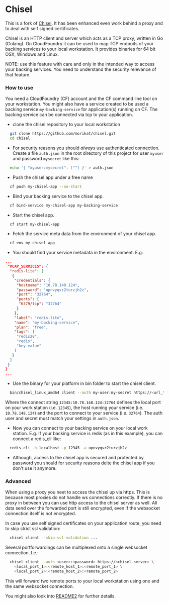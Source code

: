 # Chisel

This is a fork of [Chisel](https://github.com/morikat/chisel).
It has been enhanced even work behind a proxy
and to deal with self signed certificates.

Chisel is an HTTP client and server which acts as a TCP proxy, written in Go (Golang).
On CloudFoundry it can be used to map TCP endpoits of your backing services to your
local workstation. It provides binaries for 64 bit OSX, Windows and Linux.

NOTE: use this feature with care and only in the intended way to access your backing
services. You need to understand the security relevance of that feature.

### How to use

You need a CloudFoundry (CF) account and the CF command line tool on your workstation.
You might also have a service created to be used a backing service `my-backing-service`
for application(s) running on CF. The backing service can be connected via tcp to
your application.

* clone the chisel repository to your local workstation
``` sh
  git clone https://github.com/morikat/chisel.git
  cd chisel
```
* For security reasons you should *always* use authenticated connection.
  Create a file `auth.json` in the root directory of this project for user
  `myuser` and password `mysecret` like this:
```sh
  echo '{ "myuser:mysecret": [""] }' > auth.json
```
* Push the chisel app under a free name
``` sh
  cf push my-chisel-app --no-start
```
* Bind your backing service to the chisel app.
``` sh
  cf bind-service my-chisel-app my-backing-service
```
* Start the chisel app.
``` sh
  cf start my-chisel-app
```
* Fetch the service meta data from the environment of your chisel app.
``` sh
  cf env my-chisel-app
```
* You should find your service metadata in the environment. E.g:
``` json
...
 "VCAP_SERVICES": {
  "redis-lite": [
   {
    "credentials": {
     "hostname": "10.78.148.124",
     "password": "upnvyqvr2turzjh2z",
     "port": "32764",
     "ports": {
      "6379/tcp": "32764"
     }
    },
    "label": "redis-lite",
    "name": "my-backing-service",
    "plan": "free",
    "tags": [
     "redis28",
     "redis",
     "key-value"
    ]
   }
  ]
 }
}
...
```
* Use the binary for your platform in bin folder to start the chisel client.
``` sh
  bin/chisel_linux_amd64 client --auth my-user:my-secret https://<url_to_chisel_server_app> 12345:10.78.148.124:32764
```
  Where the connect string `12345:10.78.148.124:32764` defines the local port
  on your work station (i.e. `12345`), the host running your service
  (i.e. `10.78.148.124`) and the port to connect to your service
  (i.e. `32764`). The auth user and secret must match your settings in
  `auth.json`.

* Now you can connect to your backing service on your local work station. E.g.
  If your backing service is redis (as in this example), you can connect a
  redis_cli like:
``` sh
  redis-cli -h localhost -p 12345 -a upnvyqvr2turzjh2z
```

* Although, access to the chisel app is secured and protected by password
  you should for security reasons delte the chisel app if you don't use it anymore.

### Advanced

When using a proxy you neet to access the chisel up via https. This is because
most proxies do not handle ws connections correctly. If there is no proxy in
between you can use http access to the chisel server as well. All data
send over the forwarded port is still encrypted, even if the websocket connection
itself is not encrypted.

In case you use self signed certificates on your application route, you need to
skip strict ssl validation:
``` sh
  chisel client --skip-ssl-validation ...
```
Several portforwardings can be multiplexed onto a single websocket connection.
I.e.:
``` sh
  chisel client --auth <user>:<password> https://<chisel-server> \
    <local_port_1>:<remote_host_1>:<remote_port_1> \
    <local_port_2>:<remote_host_2>:<remote_port_2>
```
This will forward two remote ports to your local workstation using one and the
same websocket connection.

You might also look into [README2](README2.md) for further details.




